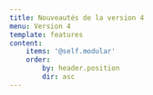 ```yaml
---
title: Nouveautés de la version 4
menu: Version 4
template: features
content:
    items: '@self.modular'
    order:
        by: header.position
        dir: asc
---
```

